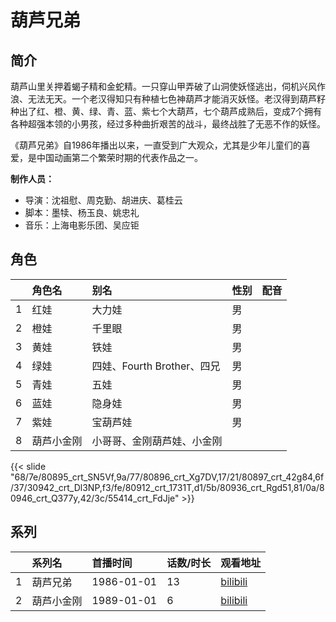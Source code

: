 # 葫芦兄弟


## 简介

葫芦山里关押着蝎子精和金蛇精。一只穿山甲弄破了山洞使妖怪逃出，伺机兴风作浪、无法无天。一个老汉得知只有种植七色神葫芦才能消灭妖怪。老汉得到葫芦籽种出了红、橙、黄、绿、青、蓝、紫七个大葫芦，七个葫芦成熟后，变成7个拥有各种超强本领的小男孩，经过多种曲折艰苦的战斗，最终战胜了无恶不作的妖怪。

《葫芦兄弟》自1986年播出以来，一直受到广大观众，尤其是少年儿童们的喜爱，是中国动画第二个繁荣时期的代表作品之一。

**制作人员：**
- 导演：沈祖慰、周克勤、胡进庆、葛桂云
- 脚本：墨犊、杨玉良、姚忠礼
- 音乐：上海电影乐团、吴应钜

## 角色

|     |   角色名   |   别名  | 性别 |  配音  |
|:--- |:------  |:----      |:---  |:--   |
| 1 | 红娃 | 大力娃 | 男 |  |
| 2 | 橙娃 | 千里眼 | 男 |  |
| 3 | 黄娃 | 铁娃 | 男 |  |
| 4 | 绿娃 | 四娃、Fourth Brother、四兄 | 男 |  |
| 5 | 青娃 | 五娃 | 男 |  |
| 6 | 蓝娃 | 隐身娃 | 男 |  |
| 7 | 紫娃 | 宝葫芦娃 | 男 |  |
| 8 | 葫芦小金刚 | 小哥哥、金刚葫芦娃、小金刚 |  |  |

{{< slide "68/7e/80895_crt_SN5Vf,9a/77/80896_crt_Xg7DV,17/21/80897_crt_42g84,6f/37/30942_crt_Dl3NP,f3/fe/80912_crt_1731T,d1/5b/80936_crt_Rgd51,81/0a/80946_crt_Q377y,42/3c/55414_crt_FdJje" >}}

## 系列

|     |   系列名   |   首播时间  | 话数/时长  | 观看地址 |
|:---  |:------    |:----      |:---       |:---  |
| 1 | 葫芦兄弟 | 1986-01-01 | 13 | [bilibili](https://www.bilibili.com/video/BV1Fk4y1V7Lf/)  |
| 2 | 葫芦小金刚 | 1989-01-01 | 6 | [bilibili](https://www.bilibili.com/video/BV1YX4y1n7Rz)  |

<!--

## 配乐

{{< music auto="https://y.qq.com/n/yqq/album/.html" >}}

-->




